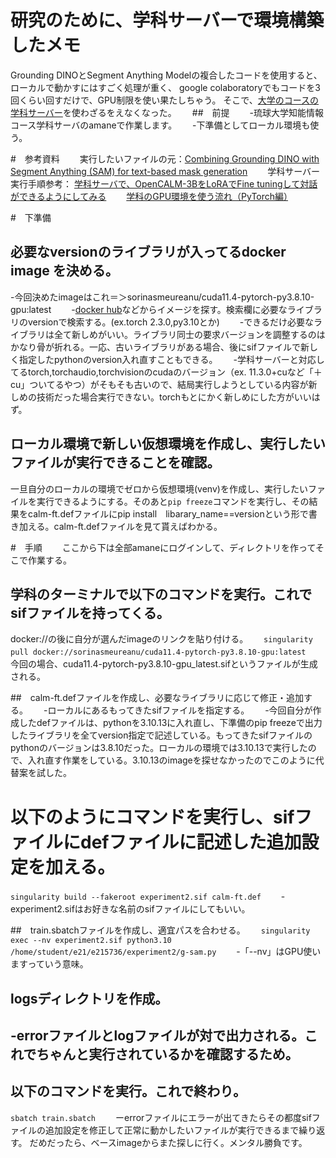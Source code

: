 # 研究のために、学科サーバーで環境構築したメモ
Grounding DINOとSegment Anything Modelの複合したコードを使用すると、ローカルで動かすにはすごく処理が重く、
google colaboratoryでもコードを3回くらい回すだけで、GPU制限を使い果たしちゃう。
そこで、[大学のコースの学科サーバー](https://ie.u-ryukyu.ac.jp/syskan/service/singularity/)を使わざるをえなくなった。　　
##　前提　　
-琉球大学知能情報コース学科サーバのamaneで作業します。　　
-下準備としてローカル環境も使う。　　

#　参考資料　　
実行したいファイルの元：[Combining Grounding DINO with Segment Anything (SAM) for text-based mask generation](https://github.com/NielsRogge/Transformers-Tutorials/blob/master/Grounding%20DINO/GroundingDINO_with_Segment_Anything.ipynb)　　
学科サーバー実行手順参考：
[学科サーバで、OpenCALM-3BをLoRAでFine tuningして対話ができるようにしてみる](https://github.com/naltoma/open-calm-finetuning)　　
[学科のGPU環境を使う流れ（PyTorch編）](https://scrapbox.io/ie-ryukyu/%E5%AD%A6%E7%A7%91%E3%81%AEGPU%E7%92%B0%E5%A2%83%E3%82%92%E4%BD%BF%E3%81%86%E6%B5%81%E3%82%8C%EF%BC%88PyTorch%E7%B7%A8%EF%BC%89)　　

#　下準備
## 必要なversionのライブラリが入ってるdocker image を決める。　　
-今回決めたimageはこれ＝＞sorinasmeureanu/cuda11.4-pytorch-py3.8.10-gpu:latest　　
-[docker hub](https://hub.docker.com/)などからイメージを探す。検索欄に必要なライブラリのversionで検索する。(ex.torch 2.3.0,py3.10とか)　　
-できるだけ必要なライブラリは全て新しめがいい。ライブラリ同士の要求バージョンを調整するのはかなり骨が折れる。一応、古いライブラリがある場合、後にsifファイルで新しく指定したpythonのversion入れ直すこともできる。　　
-学科サーバーと対応してるtorch,torchaudio,torchvisionのcudaのバージョン（ex. 11.3.0+cuなど「＋cu」ついてるやつ）がそもそも古いので、結局実行しようとしている内容が新しめの技術だった場合実行できない。torchもとにかく新しめにした方がいいはず。　　
## ローカル環境で新しい仮想環境を作成し、実行したいファイルが実行できることを確認。　　
一旦自分のローカルの環境でゼロから仮想環境(venv)を作成し、実行したいファイルを実行できるようにする。そのあと`pip freeze`コマンドを実行し、その結果をcalm-ft.defファイルにpip install　libarary_name==versionという形で書き加える。calm-ft.defファイルを見て貰えばわかる。　　

#　手順　　
ここから下は全部amaneにログインして、ディレクトリを作ってそこで作業する。　　

## 学科のターミナルで以下のコマンドを実行。これでsifファイルを持ってくる。　　
docker://の後に自分が選んだimageのリンクを貼り付ける。　　
`singularity pull docker://sorinasmeureanu/cuda11.4-pytorch-py3.8.10-gpu:latest`　
今回の場合、cuda11.4-pytorch-py3.8.10-gpu_latest.sifというファイルが生成される。　　

##　calm-ft.defファイルを作成し、必要なライブラリに応じて修正・追加する。　　
-ローカルにあるもってきたsifファイルを指定する。　　
-今回自分が作成したdefファイルは、pythonを3.10.13に入れ直し、下準備のpip freezeで出力したライブラリを全てversion指定で記述している。もってきたsifファイルのpythonのバージョンは3.8.10だった。ローカルの環境では3.10.13で実行したので、入れ直す作業をしている。3.10.13のimageを探せなかったのでこのように代替案を試した。　　

# 以下のようにコマンドを実行し、sifファイルにdefファイルに記述した追加設定を加える。　　
`singularity build --fakeroot experiment2.sif calm-ft.def`　　
-experiment2.sifはお好きな名前のsifファイルにしてもいい。　　

##　train.sbatchファイルを作成し、適宜パスを合わせる。　　
`singularity exec --nv experiment2.sif python3.10  /home/student/e21/e215736/experiment2/g-sam.py`　　
-「--nv」はGPU使いますっていう意味。　　

## logsディレクトリを作成。　　
-errorファイルとlogファイルが対で出力される。これでちゃんと実行されているかを確認するため。　
-

## 以下のコマンドを実行。これで終わり。　　
`sbatch train.sbatch`　　
ーerrorファイルにエラーが出てきたらその都度sifファイルの追加設定を修正して正常に動かしたいファイルが実行できるまで繰り返す。
だめだったら、ベースimageからまた探しに行く。メンタル勝負です。　　

